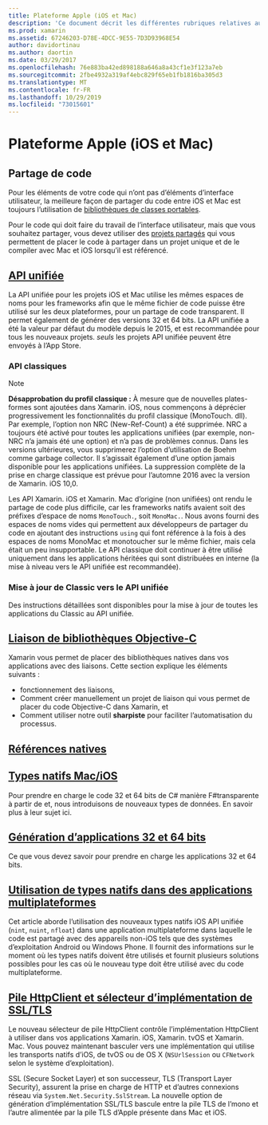 ```yaml
---
title: Plateforme Apple (iOS et Mac)
description: 'Ce document décrit les différentes rubriques relatives au développement Xamarin. iOS et Xamarin. Mac : le partage de code, le API unifiée, la liaison de bibliothèques objective-C, les références natives, les types natifs, et bien plus encore.'
ms.prod: xamarin
ms.assetid: 67246203-D78E-4DCC-9E55-7D3D93968E54
author: davidortinau
ms.author: daortin
ms.date: 03/29/2017
ms.openlocfilehash: 76e883ba42ed898188a646a8a43cf1e3f123a7eb
ms.sourcegitcommit: 2fbe4932a319af4ebc829f65eb1fb1816ba305d3
ms.translationtype: MT
ms.contentlocale: fr-FR
ms.lasthandoff: 10/29/2019
ms.locfileid: "73015601"
---
```

# <a name="apple-platform-ios-and-mac"></a>Plateforme Apple (iOS et Mac)

## <a name="code-sharing"></a>Partage de code

Pour les éléments de votre code qui n’ont pas d’éléments d’interface utilisateur, la meilleure façon de partager du code entre iOS et Mac est toujours l’utilisation de [bibliothèques de classes portables](~/cross-platform/app-fundamentals/pcl.md).

Pour le code qui doit faire du travail de l’interface utilisateur, mais que vous souhaitez partager, vous devez utiliser des [projets partagés](~/cross-platform/app-fundamentals/shared-projects.md) qui vous permettent de placer le code à partager dans un projet unique et de le compiler avec Mac et iOS lorsqu’il est référencé.

## <a name="unified-apiunifiedindexmd"></a>[API unifiée](unified/index.md)

La API unifiée pour les projets iOS et Mac utilise les mêmes espaces de noms pour les frameworks afin que le même fichier de code puisse être utilisé sur les deux plateformes, pour un partage de code transparent. Il permet également de générer des versions 32 et 64 bits. La API unifiée a été la valeur par défaut du modèle depuis le 2015, et est recommandée pour tous les nouveaux projets. *seuls* les projets API unifiée peuvent être envoyés à l’App Store.

### <a name="classic-apis"></a>API classiques

> [!NOTE]
> **Désapprobation du profil classique :** À mesure que de nouvelles plates-formes sont ajoutées dans Xamarin. iOS, nous commençons à déprécier progressivement les fonctionnalités du profil classique (MonoTouch. dll). Par exemple, l’option non NRC (New-Ref-Count) a été supprimée. NRC a toujours été activé pour toutes les applications unifiées (par exemple, non-NRC n’a jamais été une option) et n’a pas de problèmes connus. Dans les versions ultérieures, vous supprimerez l’option d’utilisation de Boehm comme garbage collector. Il s’agissait également d’une option jamais disponible pour les applications unifiées. La suppression complète de la prise en charge classique est prévue pour l’automne 2016 avec la version de Xamarin. iOS 10,0.

Les API Xamarin. iOS et Xamarin. Mac d’origine (non unifiées) ont rendu le partage de code plus difficile, car les frameworks natifs avaient soit des préfixes d’espace de noms `MonoTouch.`, soit `MonoMac.`.  Nous avons fourni des espaces de noms vides qui permettent aux développeurs de partager du code en ajoutant des instructions `using` qui font référence à la fois à des espaces de noms MonoMac et monotoucher sur le même fichier, mais cela était un peu insupportable. Le API classique doit continuer à être utilisé uniquement dans les applications héritées qui sont distribuées en interne (la mise à niveau vers le API unifiée est recommandée).

### <a name="updating-from-classic-to-the-unified-api"></a>Mise à jour de Classic vers le API unifiée

Des instructions détaillées sont disponibles pour la mise à jour de toutes les applications du Classic au API unifiée.

## <a name="binding-objective-c-librariesbindingindexmd"></a>[Liaison de bibliothèques Objective-C](binding/index.md)

Xamarin vous permet de placer des bibliothèques natives dans vos applications avec des liaisons. Cette section explique les éléments suivants :

- fonctionnement des liaisons,
- Comment créer manuellement un projet de liaison qui vous permet de placer du code Objective-C dans Xamarin, et
- Comment utiliser notre outil **sharpiste** pour faciliter l’automatisation du processus.

## <a name="native-referencesnative-referencesmd"></a>[Références natives](native-references.md)

## <a name="macios-native-typesnativetypesmd"></a>[Types natifs Mac/iOS](nativetypes.md)

Pour prendre en charge le code 32 et 64 bits de C# manière F#transparente à partir de et, nous introduisons de nouveaux types de données.   En savoir plus à leur sujet ici.

## <a name="building-32-and-64-bit-apps32-and-64indexmd"></a>[Génération d’applications 32 et 64 bits](32-and-64/index.md)

Ce que vous devez savoir pour prendre en charge les applications 32 et 64 bits.

## <a name="working-with-native-types-in-cross-platform-appsnative-types-cross-platformmd"></a>[Utilisation de types natifs dans des applications multiplateformes](native-types-cross-platform.md)

Cet article aborde l’utilisation des nouveaux types natifs iOS API unifiée (`nint`, `nuint`, `nfloat`) dans une application multiplateforme dans laquelle le code est partagé avec des appareils non-iOS tels que des systèmes d’exploitation Android ou Windows Phone.
Il fournit des informations sur le moment où les types natifs doivent être utilisés et fournit plusieurs solutions possibles pour les cas où le nouveau type doit être utilisé avec du code multiplateforme.

## <a name="httpclient-stack-and-ssltls-implementation-selectorhttp-stackmd"></a>[Pile HttpClient et sélecteur d’implémentation de SSL/TLS](http-stack.md)

Le nouveau sélecteur de pile HttpClient contrôle l’implémentation HttpClient à utiliser dans vos applications Xamarin. iOS, Xamarin. tvOS et Xamarin. Mac. Vous pouvez maintenant basculer vers une implémentation qui utilise les transports natifs d’iOS, de tvOS ou de OS X (`NSUrlSession` ou `CFNetwork` selon le système d’exploitation).

SSL (Secure Socket Layer) et son successeur, TLS (Transport Layer Security), assurent la prise en charge de HTTP et d’autres connexions réseau via `System.Net.Security.SslStream`. La nouvelle option de génération d’implémentation SSL/TLS bascule entre la pile TLS de l’mono et l’autre alimentée par la pile TLS d’Apple présente dans Mac et iOS.

